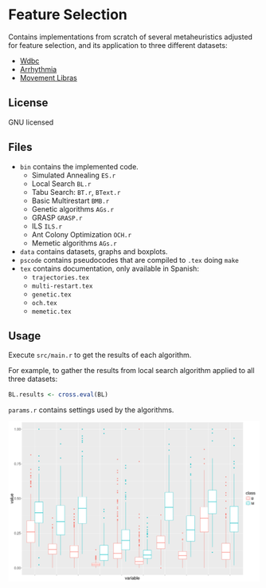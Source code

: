 # Feature Selection

Contains implementations from scratch of several metaheuristics adjusted for feature selection, and its application to three
different datasets:

- [Wdbc](data/wdbc.arff)
- [Arrhythmia](data/arrhythmia.arff)
- [Movement Libras](data/movement_libras.arff)

## License
GNU licensed

## Files

* `bin` contains the implemented code.
    * Simulated Annealing `ES.r`
    * Local Search `BL.r`
    * Tabu Search: `BT.r`, `BText.r`
    * Basic Multirestart `BMB.r`
    * Genetic algorithms `AGs.r`
    * GRASP `GRASP.r`
    * ILS `ILS.r`
    * Ant Colony Optimization `OCH.r`
    * Memetic algorithms `AGs.r`
* `data` contains datasets, graphs and boxplots.
* `pscode` contains pseudocodes that are compiled to `.tex` doing `make`
* `tex` contains documentation, only available in Spanish:
    * `trajectories.tex`
    * `multi-restart.tex`
    * `genetic.tex`
    * `och.tex`
    * `memetic.tex`

## Usage

Execute `src/main.r` to get the results
of each algorithm.

For example, to gather the results from local search algorithm applied to all three datasets:
```r
BL.results <- cross.eval(BL) 
```

`params.r` contains settings used by the algorithms.

![Boxplot del dataset Wdbc](data/trajectories/wdbc_3nn_boxplot.png)
